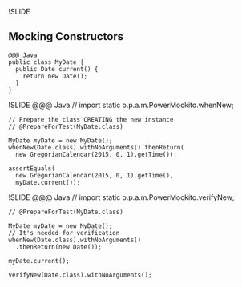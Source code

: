!SLIDE
## Mocking Constructors
	@@@ Java
	public class MyDate {
	  public Date current() {
	    return new Date();
	  }
	}

!SLIDE
	@@@ Java
	// import static o.p.a.m.PowerMockito.whenNew;

	// Prepare the class CREATING the new instance
	// @PrepareForTest(MyDate.class)

	MyDate myDate = new MyDate();
	whenNew(Date.class).withNoArguments().thenReturn(
	  new GregorianCalendar(2015, 0, 1).getTime());

	assertEquals(
	  new GregorianCalendar(2015, 0, 1).getTime(),
	  myDate.current());

!SLIDE
	@@@ Java
	// import static o.p.a.m.PowerMockito.verifyNew;

	// @PrepareForTest(MyDate.class)

	MyDate myDate = new MyDate();
	// It's needed for verification
	whenNew(Date.class).withNoArguments()
	  .thenReturn(new Date());

	myDate.current();

	verifyNew(Date.class).withNoArguments();
